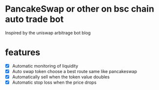 # PancakeSwap or other on bsc chain auto trade bot

Inspired by the uniswap arbitrage bot blog

# features

- [x] Automatic monitoring of liquidity
- [x] Auto swap token choose a best route same like pancakeswap
- [x] Automatically sell when the token value doubles
- [x] Automatic stop loss when the price drops
